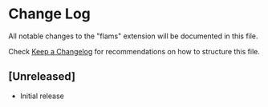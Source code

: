 # Change Log

All notable changes to the "flams" extension will be documented in this file.

Check [Keep a Changelog](http://keepachangelog.com/) for recommendations on how to structure this file.

## [Unreleased]

- Initial release